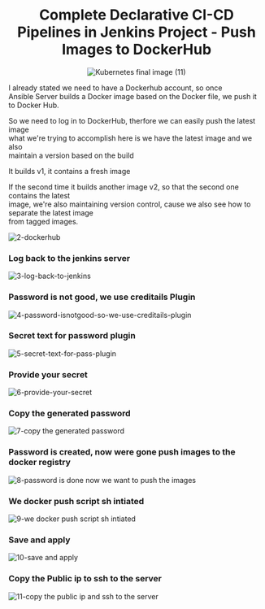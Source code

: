 <div align="center">

# Complete Declarative CI-CD Pipelines in Jenkins Project - Push Images to DockerHub

![Kubernetes final image (11)](https://user-images.githubusercontent.com/58173938/197372041-1d2188e6-32bf-414f-a452-6ed3208d0bdb.png)
 
</div>

I already stated we need to have a Dockerhub account, so once <br>
Ansible Server builds a Docker image based on the Docker file, we push it to Docker Hub. 

So we need to log in to DockerHub, therfore we can easily push the latest image <br>
what we're trying to accomplish here is we have the latest image and we also <br>
maintain a version based on the build

It builds v1, it contains a fresh image

If the second time it builds another image v2, so that the second one contains the latest <br>
image, we're also maintaining version control, cause we also see how to separate the latest image <br>
from tagged images.

![2-dockerhub](https://user-images.githubusercontent.com/58173938/197372105-10ec86dd-e938-4da4-af91-c3ddf86d83fb.png)

### Log back to the jenkins server

![3-log-back-to-jenkins](https://user-images.githubusercontent.com/58173938/197372116-0342b76e-ed25-4a61-8cac-437cce18fc86.png)

### Password is not good, we use creditails Plugin

![4-password-isnotgood-so-we-use-creditails-plugin](https://user-images.githubusercontent.com/58173938/197372120-c4e7e76c-b1c9-4da3-b6d8-fa74f9befd22.png)

### Secret text for password plugin

![5-secret-text-for-pass-plugin](https://user-images.githubusercontent.com/58173938/197372174-529f8bb4-6a85-4e07-b0b1-97d5678b6ead.png)

### Provide your secret

![6-provide-your-secret](https://user-images.githubusercontent.com/58173938/197372194-4bafd48a-950e-491a-8868-ca2b4aef5f75.png)

### Copy the generated password

![7-copy the generated password](https://user-images.githubusercontent.com/58173938/197372206-824fb63d-b77a-4c6c-b30e-8dfaad9bf725.png)

### Password is created, now were gone push images to the docker registry

![8-password is done now we want to push the images](https://user-images.githubusercontent.com/58173938/197372223-290dd734-183a-4991-b7b9-49f2883c6947.png)

### We docker push script sh intiated

![9-we docker push script sh intiated](https://user-images.githubusercontent.com/58173938/197372266-b18b5d6d-071a-4322-8abb-48d6000cdbab.png)

### Save and apply 

![10-save and apply ](https://user-images.githubusercontent.com/58173938/197372286-a8fa1034-6ba0-4ff3-a67a-811ed07dc277.png)

### Copy the Public ip to ssh to the server

![11-copy the public ip and ssh to the server](https://user-images.githubusercontent.com/58173938/197372300-470c8262-4365-4428-a39c-cb68552a26d3.png)





